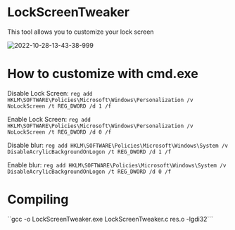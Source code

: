 # LockScreenTweaker
This tool allows you to customize your lock screen

![2022-10-28-13-43-38-999](https://user-images.githubusercontent.com/89962566/198569193-798d6f58-db44-4636-85fc-3bb219086af4.jpg)

# How to customize with cmd.exe
Disable Lock Screen: ```reg add HKLM\SOFTWARE\Policies\Microsoft\Windows\Personalization /v NoLockScreen /t REG_DWORD /d 1 /f```

Enable Lock Screen: ```reg add HKLM\SOFTWARE\Policies\Microsoft\Windows\Personalization /v NoLockScreen /t REG_DWORD /d 0 /f```

Disable blur: ```reg add HKLM\SOFTWARE\Policies\Microsoft\Windows\System /v DisableAcrylicBackgroundOnLogon /t REG_DWORD /d 1 /f```

Enable blur: ```reg add HKLM\SOFTWARE\Policies\Microsoft\Windows\System /v DisableAcrylicBackgroundOnLogon /t REG_DWORD /d 0 /f```

# Compiling
``gcc -o LockScreenTweaker.exe LockScreenTweaker.c res.o -lgdi32```


